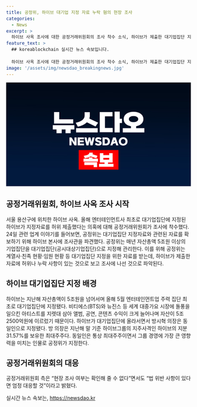 ```yaml
---
title: 공정위, 하이브 대기업 지정 자료 누락 혐의 현장 조사
categories:
  - News
excerpt: >
  하이브 사옥 조사에 대한 공정거래위원회의 조사 착수 소식, 하이브가 제출한 대기업집단 지정자료에 허위나 누락 사항이 있다는 의혹, 관련 업계의 반응, 방시혁 의장의 동일인 지정 등을 통해 하이브의 화려한 성장과 함께 현지에서 벌어지는 이슈에 대한 상세 내용을 전합니다. 공정위의 조사로 인해 더욱 관심이 쏠리고 있는 상황으로, 하이브와 관련된 더 많은 정보를 알고 싶은 독자들의 호기심을 자극할 것입니다.
feature_text: >
  ## koreablockchain 실시간 뉴스 속보입니다.

  하이브 사옥 조사에 대한 공정거래위원회의 조사 착수 소식, 하이브가 제출한 대기업집단 지정자료에 허위나 누락 사항이 있다는 의혹, 관련 업계의 반응, 방시혁 의장의 동일인 지정 등을 통해 하이브의 화려한 성장과 함께 현지에서 벌어지는 이슈에 대한 상세 내용을 전합니다. 공정위의 조사로 인해 더욱 관심이 쏠리고 있는 상황으로, 하이브와 관련된 더 많은 정보를 알고 싶은 독자들의 호기심을 자극할 것입니다.
image: '/assets/img/newsdao_breakingnews.jpg'
---
```


<p><img src="/assets/img/newsdao_breakingnews.jpg" alt="koreablockchain 속보" /></p>

<h2 data-ke-size="size26">공정거래위원회, 하이브 사옥 조사 시작</h2>

<p data-ke-size="size16">서울 용산구에 위치한 하이브 사옥.  올해 엔터테인먼트사 최초로 대기업집단에 지정된 하이브가 지정자료를 허위 제출했다는 의혹에 대해 공정거래위원회가 조사에 착수했다. 24일 관련 업계 이야기를 들어보면, 공정위는 대기업집단 지정자료와 관련된 자료를 확보하기 위해 하이브 본사에 조사관을 파견했다. 공정위는 매년 자산총액 5조원 이상의 기업집단을 대기업집단(공시대상기업집단)으로 지정해 관리한다. 이를 위해 공정위는 계열사·친족 현황·임원 현황 등 대기업집단 지정을 위한 자료를 받는데, 하이브가 제출한 자료에 허위나 누락 사항이 있는 것으로 보고 조사에 나선 것으로 파악된다.</p>

<h2 data-ke-size="size26">하이브 대기업집단 지정 배경</h2>

<p data-ke-size="size16">하이브는 지난해 자산총액이 5조원을 넘어서며 올해 5월 엔터테인먼트업 주력 집단 최초로 대기업집단에 지정됐다. 비티에스(BTS)와 뉴진스 등 세계 대중가요 시장에 돌풍을 일으킨 아티스트를 지렛대 삼아 앨범, 공연, 콘텐츠 수익이 크게 늘어나며 자산이 5조2500억원에 이르렀기 때문이다. 하이브가 대기업집단에 올라서면서 방시혁 의장은 동일인으로 지정됐다. 방 의장은 지난해 말 기준 하이브그룹의 지주사격인 하이브의 지분 31.57%를 보유한 최대주주다. 동일인은 통상 최대주주이면서 그룹 경영에 가장 큰 영향력을 미치는 인물로 공정위가 지정한다.</p>

<h2 data-ke-size="size26">공정거래위원회의 대응</h2>

<p data-ke-size="size16">공정거래위원회 측은 “현장 조사 여부는 확인해 줄 수 없다”면서도 “법 위반 사항이 있다면 엄정 대응할 것”이라고 밝혔다.</p>
실시간 뉴스 속보는, <a href="https://newsdao.kr" rel="dofollow">https://newsdao.kr</a>


